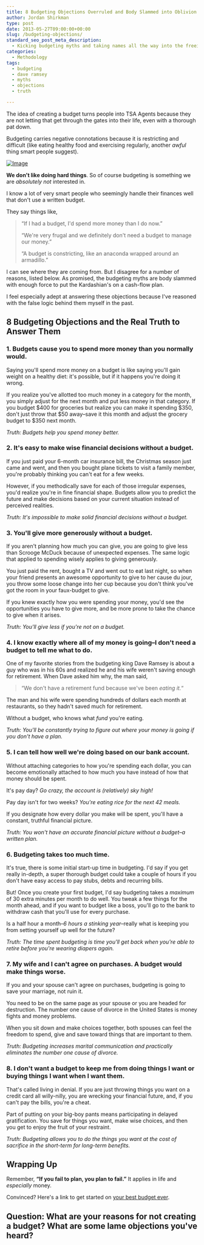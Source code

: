 ```yaml
---
title: 8 Budgeting Objections Overruled and Body Slammed into Oblivion
author: Jordan Shirkman
type: post
date: 2013-05-27T09:00:00+00:00
slug: /budgeting-objections/
standard_seo_post_meta_description:
  - Kicking budgeting myths and taking names all the way into the freeing truth of the awesomeness of budgeting.
categories:
  - Methodology
tags:
  - budgeting
  - dave ramsey
  - myths
  - objections
  - truth

---
```

The idea of creating a budget turns people into TSA Agents because they are not letting that get through the gates into their life, even with a thorough pat down.

Budgeting carries negative connotations because it is restricting and difficult (like eating healthy food and exercising regularly, another _awful_ thing smart people suggest).

[![Image](/images/overruled-budgeting-myths.jpeg)](http://https://jshirk.com/blog/budgeting-objections)

**We don't like doing hard things**. So of course budgeting is something we are _absolutely not_ interested in.

I know a lot of very smart people who seemingly handle their finances well that don't use a written budget.

They say things like,

> &#8220;If I had a budget, I'd spend more money than I do now.&#8221;
> 
> &#8220;We're very frugal and we definitely don't need a budget to manage our money.&#8221;
> 
> &#8220;A budget is constricting, like an anaconda wrapped around an armadillo.&#8221;

I can see where they are coming from. But I disagree for a number of reasons, listed below. As promised, the budgeting myths are body slammed with enough force to put the Kardashian's on a cash-flow plan.

I feel especially adept at answering these objections because I've reasoned with the false logic behind them myself in the past.

## 8 Budgeting Objections and the Real Truth to Answer Them<!--more-->

### 1. Budgets cause you to spend more money than you normally would.

Saying you'll spend more money on a budget is like saying you'll gain weight on a healthy diet: it's possible, but if it happens you're doing it wrong.

If you realize you've allotted too much money in a category for the month, you simply adjust for the next month and put less money in that category. If you budget $400 for groceries but realize you can make it spending $350, don't just throw that $50 away&#8211;save it this month and adjust the grocery budget to $350 next month.

_Truth: Budgets help you spend money better._

### 2. It's easy to make wise financial decisions without a budget.

If you just paid your 6-month car insurance bill, the Christmas season just came and went, and then you bought plane tickets to visit a family member, you're probably thinking you can't eat for a few weeks.

However, if you methodically save for each of those irregular expenses, you'd realize you're in fine financial shape. Budgets allow you to predict the future and make decisions based on your current situation instead of perceived realities.

_Truth: It's impossible to make solid financial decisions without a budget._

### 3. You'll give more generously without a budget.

If you aren't planning how much you can give, you are going to give less than Scrooge McDuck because of unexpected expenses. The same logic that applied to spending wisely applies to giving generously.

You just paid the rent, bought a TV and went out to eat last night, so when your friend presents an awesome opportunity to give to her cause du jour, you throw some loose change into her cup because you don't think you've got the room in your faux-budget to give.

If you knew exactly how you were spending your money, you'd see the opportunities you have to give more, and be more prone to take the chance to give when it arises.

_Truth: You'll give less if you're not on a budget._

### 4. I know exactly where all of my money is going&#8211;I don't need a budget to tell me what to do.

One of my favorite stories from the budgeting king Dave Ramsey is about a guy who was in his 60s and realized he and his wife weren't saving enough for retirement. When Dave asked him why, the man said,

> &#8220;We don't have a retirement fund because we've been _eating it._&#8220;

The man and his wife were spending hundreds of dollars each month at restaurants, so they hadn't saved much for retirement.

Without a budget, who knows what _fund_ you're eating.

_Truth: You'll be constantly trying to figure out where your money is going if you don't have a plan._

### 5. I can tell how well we're doing based on our bank account.

Without attaching categories to how you're spending each dollar, you can become emotionally attached to how much you have instead of how that money should be spent.

It's pay day? _Go crazy, the account is (relatively) sky high!_

Pay day isn't for two weeks? _You're eating rice for the next 42 meals._

If you designate how every dollar you make will be spent, you'll have a constant, truthful financial picture.

_Truth: You won't have an accurate financial picture without a budget&#8211;a written plan._

### 6. Budgeting takes too much time.

It's true, there is some initial start-up time in budgeting. I'd say if you get really in-depth, a super thorough budget could take a couple of hours if you don't have easy access to pay stubs, debts and recurring bills.

But! Once you create your first budget, I'd say budgeting takes a _maximum_ of 30 extra minutes per month to do well. You tweak a few things for the month ahead, and if you want to budget like a boss, you'll go to the bank to withdraw cash that you'll use for every purchase.

Is a half hour a month&#8211;_6 hours a stinking year_&#8211;really what is keeping you from setting yourself up well for the future?

_Truth: The time spent budgeting is time you'll get back when you're able to retire before you're wearing diapers again._

### 7. My wife and I can't agree on purchases. A budget would make things worse.

If you and your spouse can't agree on purchases, budgeting is going to save your marriage, not ruin it.

You need to be on the same page as your spouse or you are headed for destruction. The number one cause of divorce in the United States is money fights and money problems.

When you sit down and make choices together, both spouses can feel the freedom to spend, give and save toward things that are important to them.

_Truth: Budgeting increases marital communication and practically eliminates the number one cause of divorce._

### 8. I don't want a budget to keep me from doing things I want or buying things I want when I want them.

That's called living in denial. If you are just throwing things you want on a credit card all willy-nilly, you are wrecking your financial future, and, if you can't pay the bills, you're a cheat.

Part of putting on your big-boy pants means participating in delayed gratification. You save for things you want, make wise choices, and then you get to enjoy the fruit of your restraint.

_Truth: Budgeting allows you to do the things you want at the cost of sacrifice in the short-term for long-term benefits._

## Wrapping Up

Remember, **&#8220;If you fail to plan, you plan to fail.&#8221;** It applies in life and _especially_ money.

Convinced? Here's a link to get started on [your best budget ever](https://jshirk.com/blog/three-step-budget/).

## Question: What are your reasons for not creating a budget? What are some lame objections you've heard?
